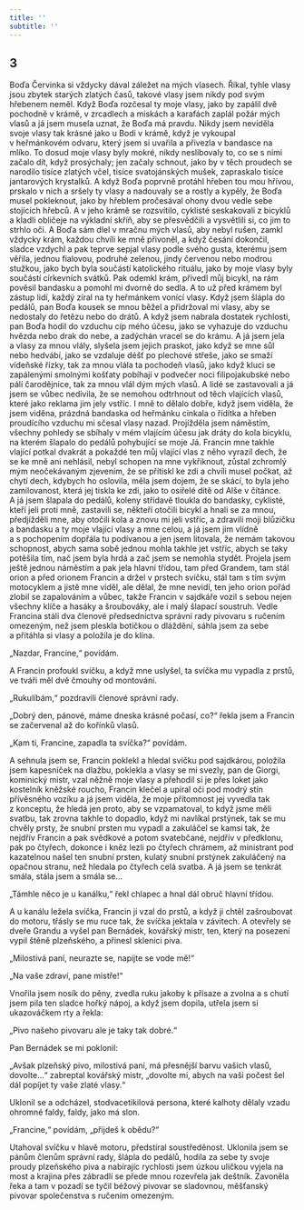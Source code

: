 ```yaml
---
title: ''
subtitle: ''
---
```


## 3

Boďa Červinka si vždycky dával záležet na mých vlasech. Říkal, tyhle vlasy jsou zbytek starých zlatých časů, takové vlasy jsem nikdy pod svým hřebenem neměl. Když Boďa rozčesal ty moje vlasy, jako by zapálil dvě pochodně v krámě, v zrcadlech a miskách a karafách zaplál požár mých vlasů a já jsem musela uznat, že Boďa má pravdu. Nikdy jsem neviděla svoje vlasy tak krásné jako u Bodi v krámě, když je vykoupal v heřmánkovém odvaru, který jsem si uvařila a přivezla v bandasce na mlíko. To dosud moje vlasy byly mokré, nikdy neslibovaly to, co se s nimi začalo dít, když prosýchaly; jen začaly schnout, jako by v těch proudech se narodilo tisíce zlatých včel, tisíce svatojánských mušek, zapraskalo tisíce jantarových krystalků. A když Boďa poprvně protáhl hřeben tou mou hřívou, prskalo v nich a sršely ty vlasy a nadouvaly se a rostly a kypěly, že Boďa musel pokleknout, jako by hřeblem pročesával ohony dvou vedle sebe stojících hřebců. A v jeho krámě se rozsvítilo, cyklisté seskakovali z bicyklů a kladli obličeje na výkladní skříň, aby se přesvědčili a vysvětlili si, co jim to strhlo oči. A Boďa sám dlel v mračnu mých vlasů, aby nebyl rušen, zamkl vždycky krám, každou chvíli ke mně přivoněl, a když česání dokončil, sladce vzdychl a pak teprve sepjal vlasy podle svého gusta, kterému jsem věřila, jednou fialovou, podruhé zelenou, jindy červenou nebo modrou stužkou, jako bych byla součástí katolického rituálu, jako by moje vlasy byly součástí církevních svátků. Pak odemkl krám, přivedl můj bicykl, na rám pověsil bandasku a pomohl mi dvorně do sedla. A to už před krámem byl zástup lidí, každý zíral na ty heřmánkem vonící vlasy. Když jsem šlápla do pedálů, pan Boďa kousek se mnou běžel a přidržoval mi vlasy, aby se nedostaly do řetězu nebo do drátů. A když jsem nabrala dostatek rychlosti, pan Boďa hodil do vzduchu cíp mého účesu, jako se vyhazuje do vzduchu hvězda nebo drak do nebe, a zadýchán vracel se do krámu. A já jsem jela a vlasy za mnou vlály, slyšela jsem jejich praskot, jako když se mne sůl nebo hedvábí, jako se vzdaluje déšť po plechové střeše, jako se smaží vídeňské řízky, tak za mnou vlála ta pochodeň vlasů, jako když kluci se zapálenými smolnými košťaty pobíhají v podvečer noci filipojakubské nebo pálí čarodějnice, tak za mnou vlál dým mých vlasů. A lidé se zastavovali a já jsem se vůbec nedivila, že se nemohou odtrhnout od těch vlajících vlasů, které jako reklama jim jely vstříc. I mně to dělalo dobře, když jsem viděla, že jsem viděna, prázdná bandaska od heřmánku cinkala o řídítka a hřeben proudícího vzduchu mi sčesal vlasy nazad. Projížděla jsem náměstím, všechny pohledy se sbíhaly v mém vlajícím účesu jak dráty do kola bicyklu, na kterém šlapalo do pedálů pohybující se moje Já. Francin mne takhle vlající potkal dvakrát a pokaždé ten můj vlající vlas z něho vyrazil dech, že se ke mně ani nehlásil, nebyl schopen na mne vykřiknout, zůstal zchromlý mým neočekávaným zjevením, že se přitiskl ke zdi a chvíli musel počkat, až chytí dech, kdybych ho oslovila, měla jsem dojem, že se skácí, to byla jeho zamilovanost, která jej tiskla ke zdi, jako to osiřelé dítě od Alše v čítánce. A já jsem šlapala do pedálů, koleny střídavě tloukla do bandasky, cyklisté, kteří jeli proti mně, zastavili se, někteří otočili bicykl a hnali se za mnou, předjížděli mne, aby otočili kola a znovu mi jeli vstříc, a zdravili moji blůzičku a bandasku a ty moje vlající vlasy a mne celou, a já jsem jim vlídně a s pochopením dopřála tu podívanou a jen jsem litovala, že nemám takovou schopnost, abych sama sobě jednou mohla takhle jet vstříc, abych se taky potěšila tím, nač jsem byla hrdá a zač jsem se nemohla stydět. Projela jsem ještě jednou náměstím a pak jela hlavní třídou, tam před Grandem, tam stál orion a před orionem Francin a držel v prstech svíčku, stál tam s tím svým motocyklem a jistě mne viděl, ale dělal, že mne nevidí, ten jeho orion pořád zlobil se zapalováním a vůbec, takže Francin v sajdkáře vozil s sebou nejen všechny klíče a hasáky a šroubováky, ale i malý šlapací soustruh. Vedle Francina stáli dva členové předsednictva správní rady pivovaru s ručením omezeným, než jsem pleskla botičkou o dláždění, sáhla jsem za sebe a přitáhla si vlasy a položila je do klína.

„Nazdar, Francine,“ povídám.

A Francin profoukl svíčku, a když mne uslyšel, ta svíčka mu vypadla z prstů, ve tváři měl dvě čmouhy od montování.

„Rukulíbám,“ pozdravili členové správní rady.

„Dobrý den, pánové, máme dneska krásné počasí, co?“ řekla jsem a Francin se začervenal až do kořínků vlasů.

„Kam ti, Francine, zapadla ta svíčka?“ povídám.

A sehnula jsem se, Francin poklekl a hledal svíčku pod sajdkárou, položila jsem kapesníček na dlažbu, poklekla a vlasy se mi svezly, pan de Giorgi, kominický mistr, vzal něžně moje vlasy a přehodil si je přes loket jako kostelník kněžské roucho, Francin klečel a upíral oči pod modrý stín přívěsného vozíku a já jsem viděla, že moje přítomnost jej vyvedla tak z konceptu, že hledá jen proto, aby se vzpamatoval, to když jsme měli svatbu, tak zrovna takhle to dopadlo, když mi navlíkal prstýnek, tak se mu chvěly prsty, že snubní prsten mu vypadl a zakuláčel se kamsi tak, že nejdřív Francin a pak svědkové a potom svatebčané, nejdřív v předklonu, pak po čtyřech, dokonce i kněz lezli po čtyřech chrámem, až ministrant pod kazatelnou našel ten snubní prsten, kulatý snubní prstýnek zakuláčený na opačnou stranu, než hledala po čtyřech celá svatba. A já jsem se tenkrát smála, stála jsem a smála se…

„Támhle něco je u kanálku,“ řekl chlapec a hnal dál obruč hlavní třídou.

A u kanálu ležela svíčka, Francin ji vzal do prstů, a když ji chtěl zašroubovat do motoru, třásly se mu ruce tak, že svíčka jektala v závitech. A otevřely se dveře Grandu a vyšel pan Bernádek, kovářský mistr, ten, který na posezení vypil štěně plzeňského, a přinesl sklenici piva.

„Milostivá paní, neurazte se, napijte se vode mě!“

„Na vaše zdraví, pane mistře!“

Vnořila jsem nosík do pěny, zvedla ruku jakoby k přísaze a zvolna a s chutí jsem pila ten sladce hořký nápoj, a když jsem dopila, utřela jsem si ukazováčkem rty a řekla:

„Pivo našeho pivovaru ale je taky tak dobré.“

Pan Bernádek se mi poklonil:

„Avšak plzeňský pivo, milostivá paní, má přesnější barvu vašich vlasů, dovolte…“ zabreptal kovářský mistr, „dovolte mi, abych na vaši počest šel dál popíjet ty vaše zlaté vlasy.“

Uklonil se a odcházel, stodvacetikilová persona, které kalhoty dělaly vzadu ohromné faldy, faldy, jako má slon.

„Francine,“ povídám, „přijdeš k obědu?“

Utahoval svíčku v hlavě motoru, předstíral soustředěnost. Uklonila jsem se pánům členům správní rady, šlápla do pedálů, hodila za sebe ty svoje proudy plzeňského piva a nabírajíc rychlosti jsem úzkou uličkou vyjela na most a krajina přes zábradlí se přede mnou rozevřela jak deštník. Zavoněla řeka a tam v pozadí se tyčil béžový pivovar se sladovnou, měšťanský pivovar společenstva s ručením omezeným.

